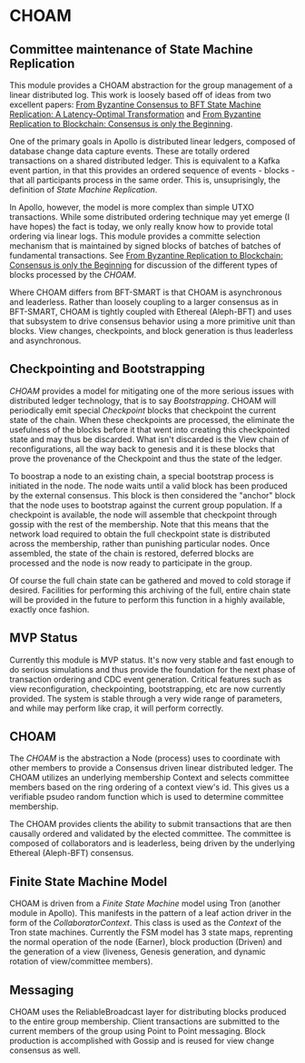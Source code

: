 # CHOAM

## Committee maintenance of State Machine Replication

This module provides a CHOAM abstraction for the group management of a linear distributed log.  This work is loosely based off of ideas from two excellent papers: [From Byzantine Consensus to BFT State Machine Replication: A Latency-Optimal Transformation](https://www.researchgate.net/profile/Alysson_Bessani/publication/254037731_From_Byzantine_Consensus_to_BFT_State_Machine_Replication_A_Latency-Optimal_Transformation/links/562f872108ae4742240af924/From-Byzantine-Consensus-to-BFT-State-Machine-Replication-A-Latency-Optimal-Transformation.pdf) and [From Byzantine Replication to Blockchain: Consensus is only the Beginning](https://arxiv.org/abs/2004.14527).

One of the primary goals in Apollo is distributed linear ledgers, composed of database change data capture events.  These are totally ordered transactions on a shared distributed ledger.  This is equivalent to a Kafka event partion,
in that this provides an ordered sequence of events - blocks - that all participants process in the same order.  This is, unsuprisingly, the definition of _State Machine Replication_.

In Apollo, however, the model is more complex than simple UTXO transactions.  While some distributed ordering technique may yet emerge (I have hopes) the fact is today, we only really know how to provide total ordering via linear logs.
This module provides a committe selection mechanism that is maintained by signed blocks of batches of batches of fundamental transactions.  See [From Byzantine Replication to Blockchain: Consensus is only the Beginning](https://arxiv.org/abs/2004.14527) for discussion of the different types of blocks processed by the _CHOAM_.

Where CHOAM differs from BFT-SMART is that CHOAM is asynchronous and leaderless.  Rather than loosely coupling to a larger consensus as in BFT-SMART, CHOAM is tightly coupled with Ethereal (Aleph-BFT) and uses that subsystem to drive consensus behavior using a more primitive unit than blocks.  View changes, checkpoints, and block generation is thus leaderless and asynchronous.

## Checkpointing and Bootstrapping

_CHOAM_  provides a model for mitigating one of the more serious issues with distributed ledger technology, that is to say *Bootstrapping*.  CHOAM will periodically emit special _Checkpoint_ blocks that checkpoint the current state
of the chain.  When these checkpoints are processed, the eliminate the usefulness of the blocks before it that went into creating this checkpointed state and may thus be discarded.  What isn't discarded is the View chain of reconfigurations,
all the way back to genesis and it is these blocks that prove the provenance of the Checkpoint and thus the state of the ledger.

To boostrap a node to an existing chain, a special bootstrap process is initiated in the node.  The node waits until a valid block has been produced by the external consensus.  This block is then considered the "anchor" block that the node
uses to bootstrap against the current group population.  If a checkpoint is available, the node will assemble that checkpoint through gossip with the rest of the membership.  Note that this means that the network load required to obtain the
full checkpoint state is distributed across the membership, rather than punishing particular nodes.  Once assembled, the state of the chain is restored, deferred blocks are processed and the node is now ready to participate in the group.

Of course the full chain state can be gathered and moved to cold storage if desired.  Facilities for performing this archiving of the full, entire chain state will be provided in the future to perform this function in a highly available,
exactly once fashion.

## MVP Status

Currently this module is MVP status.  It's now very stable and fast enough to do serious simulations and thus provide the foundation for the next phase of transaction ordering and CDC event generation.  Critical features such as
view reconfiguration, checkpointing, bootstrapping, etc are now currently provided.  The system is stable through a very wide range of parameters, and while may perform like crap, it will perform correctly.

## CHOAM

The _CHOAM_ is the abstraction a Node (process) uses to coordinate with other members to provide a Consensus driven linear distributed ledger.  The CHOAM utilizes an underlying membership Context and selects committee
members based on the ring ordering of a context view's id.  This gives us a verifiable psudeo random function which is used to determine committee membership.

The CHOAM provides clients the ability to submit transactions that are then causally ordered and validated by the elected committee.  The committee is composed of collaborators and is leaderless, being driven by the underlying Ethereal (Aleph-BFT) consensus.

## Finite State Machine Model

CHOAM is driven from a _Finite State Machine_ model using Tron (another module in Apollo).  This manifests in the pattern of a leaf action driver in the form of the _CollaboratorContext_.  This class is used as the _Context_
of the Tron state machines.  Currently the FSM model has 3 state maps, reprenting the normal operation of the node (Earner), block production (Driven) and the generation of a view (liveness, Genesis generation, and dynamic rotation of view/committee members).

## Messaging

CHOAM uses the ReliableBroadcast layer for distributing blocks produced to the entire group membership.  Client transactions are submitted to the current members of the group using Point to Point messaging.  Block production is accomplished with Gossip and is reused for view change consensus as well.
